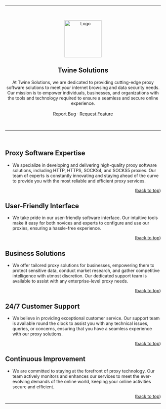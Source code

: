 <a name="readme-top"></a>
<br>

---------------------------------------

<br>

<br/>
<div align="center">
  <a href="https://github.com/twine-solutions/.github">
    <img src="https://i.imgur.com/P8blwyh.png" alt="Logo" width="120" height="120">
  </a>
  
  <h2 align="center">Twine Solutions</h3>

  <p align="center">
    At Twine Solutions, we are dedicated to providing cutting-edge proxy software solutions to meet your internet browsing and data security needs. Our mission is to empower individuals, businesses, and organizations with the tools and technology required to ensure a seamless and secure online experience.
    <br />
    <br />
    <a href="https://github.com/twine-solutions/.github/issues">Report Bug</a>
    ·
    <a href="https://github.com/twine-solutions/.github/issues">Request Feature</a>
  </p>
</div>

<br>

---------------------------------------

<br>

## Proxy Software Expertise
- We specialize in developing and delivering high-quality proxy software solutions, including HTTP, HTTPS, SOCKS4, and SOCKS5 proxies. Our team of experts is constantly innovating and staying ahead of the curve to provide you with the most reliable and efficient proxy services.
<p align="right">(<a href="#readme-top">back to top</a>)</p>

## User-Friendly Interface
- We take pride in our user-friendly software interface. Our intuitive tools make it easy for both novices and experts to configure and use our proxies, ensuring a hassle-free experience.
<p align="right">(<a href="#readme-top">back to top</a>)</p>

## Business Solutions
- We offer tailored proxy solutions for businesses, empowering them to protect sensitive data, conduct market research, and gather competitive intelligence with utmost discretion. Our dedicated support team is available to assist with any enterprise-level proxy needs.
<p align="right">(<a href="#readme-top">back to top</a>)</p>

## 24/7 Customer Support
- We believe in providing exceptional customer service. Our support team is available round the clock to assist you with any technical issues, queries, or concerns, ensuring that you have a seamless experience with our proxy solutions.
<p align="right">(<a href="#readme-top">back to top</a>)</p>

## Continuous Improvement
- We are committed to staying at the forefront of proxy technology. Our team actively monitors and enhances our services to meet the ever-evolving demands of the online world, keeping your online activities secure and efficient.
<p align="right">(<a href="#readme-top">back to top</a>)</p>

---------------------------------------

<br>
